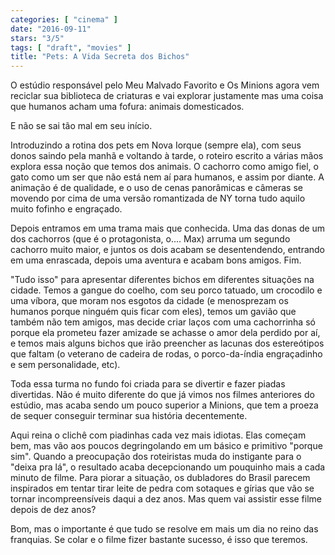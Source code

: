 ```yaml
---
categories: [ "cinema" ]
date: "2016-09-11"
stars: "3/5"
tags: [ "draft", "movies" ]
title: "Pets: A Vida Secreta dos Bichos"
---
```

O estúdio responsável pelo Meu Malvado Favorito e Os Minions agora
vem reciclar sua biblioteca de criaturas e vai explorar justamente mas
uma coisa que humanos acham uma fofura: animais domesticados.

E não se sai tão mal em seu início.

Introduzindo a rotina dos pets em Nova Iorque (sempre ela), com seus
donos saindo pela manhã e voltando à tarde, o roteiro escrito a várias
mãos explora essa noção que temos dos animais. O cachorro como amigo
fiel, o gato como um ser que não está nem aí para humanos, e assim
por diante. A animação é de qualidade, e o uso de cenas panorâmicas
e câmeras se movendo por cima de uma versão romantizada de NY torna
tudo aquilo muito fofinho e engraçado.

Depois entramos em uma trama mais que conhecida. Uma das donas de um dos
cachorros (que é o protagonista, o.... Max) arruma um segundo cachorro
muito maior, e juntos os dois acabam se desentendendo, entrando em uma
enrascada, depois uma aventura e acabam bons amigos. Fim.

"Tudo isso" para apresentar diferentes bichos em diferentes situações
na cidade. Temos a gangue do coelho, com seu porco tatuado, um crocodilo
e uma víbora, que moram nos esgotos da cidade (e menosprezam os humanos
porque ninguém quis ficar com eles), temos um gavião que também não
tem amigos, mas decide criar laços com uma cachorrinha só porque ela
prometeu fazer amizade se achasse o amor dela perdido por aí, e temos
mais alguns bichos que irão preencher as lacunas dos estereótipos que
faltam (o veterano de cadeira de rodas, o porco-da-índia engraçadinho
e sem personalidade, etc).

Toda essa turma no fundo foi criada para se divertir e fazer piadas
divertidas. Não é muito diferente do que já vimos nos filmes
anteriores do estúdio, mas acaba sendo um pouco superior a Minions,
que tem a proeza de sequer conseguir terminar sua história decentemente.

Aqui reina o clichê com piadinhas cada vez mais idiotas. Elas começam
bem, mas vão aos poucos degringolando em um básico e primitivo "porque
sim". Quando a preocupação dos roteiristas muda do instigante para o
"deixa pra lá", o resultado acaba decepcionando um pouquinho mais a
cada minuto de filme. Para piorar a situação, os dubladores do Brasil
parecem inspirados em tentar tirar leite de pedra com sotaques e gírias
que vão se tornar incompreensíveis daqui a dez anos. Mas quem vai
assistir esse filme depois de dez anos?

Bom, mas o importante é que tudo se resolve em mais um dia no reino
das franquias. Se colar e o filme fizer bastante sucesso, é isso que
teremos.

